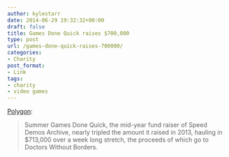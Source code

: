 ```yaml
---
author: kylestarr
date: 2014-06-29 19:32:32+00:00
draft: false
title: Games Done Quick raises $700,000
type: post
url: /games-done-quick-raises-700000/
categories:
- Charity
post_format:
- Link
tags:
- charity
- video games
---
```


[Polygon](http://www.polygon.com/2014/6/29/5855012/summer-games-done-quick-raises-more-than-700000):


<blockquote>Summer Games Done Quick, the mid-year fund raiser of Speed Demos Archive, nearly tripled the amount it raised in 2013, hauling in $713,000 over a week long stretch, the proceeds of which go to Doctors Without Borders.</blockquote>
